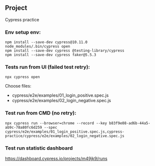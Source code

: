 ## Project
Cypress practice

### Env setup env:
```
npm install --save-dev cypress@10.11.0
node_modules/.bin/cypress open
npm install --save-dev cypress @testing-library/cypress
npm install --save-dev cypress faker@5.5.3
```

### Tests run from UI (failed test retry):
```
npx cypress open
```
Choose files: 
- cypress/e2e/examples/01_login_positive.spec.js
- cypress/e2e/examples/02_login_negative.spec.js

### Test run from CMD (no retry):
```
npx cypress run --browser=chrome --record --key b83f9e08-ad6b-44a5-ab9c-78a80fc6d259 --spec cypress/e2e/examples/01_login_positive.spec.js,cypress-practice/cypress/e2e/examples/02_login_negative.spec.js
```
### Test run statistic dashboard
https://dashboard.cypress.io/projects/m49jk9/runs